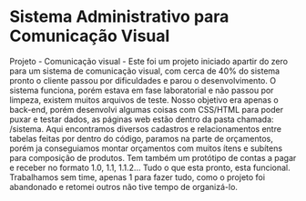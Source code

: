 # Sistema Administrativo para Comunicação Visual
Projeto - Comunicação visual - 
Este foi um projeto iniciado apartir do zero para um sistema de comunicação visual, com cerca de 40% do sistema pronto o cliente passou por dificuldades e parou o desenvolvimento. O sistema funciona, porém estava em fase laboratorial e não passou por limpeza, existem muitos arquivos de teste. Nosso objetivo era apenas o back-end, porém desenvolvi algumas coisas com CSS/HTML para poder puxar e testar dados, as páginas web estão dentro da pasta chamada: /sistema. Aqui encontramos diversos cadastros e relacionamentos entre tabelas feitas por dentro do código, paramos na parte de orçamentos, porém ja conseguiamos montar orçamentos com muitos ítens e subítens para composição de produtos. Tem também um protótipo de contas a pagar e receber no formato 1.0, 1.1, 1.1.2...
Tudo o que esta pronto, esta funcional. Trabalhamos sem time, apenas 1 para fazer tudo, como o projeto foi abandonado e retomei outros não tive tempo de organizá-lo. 
